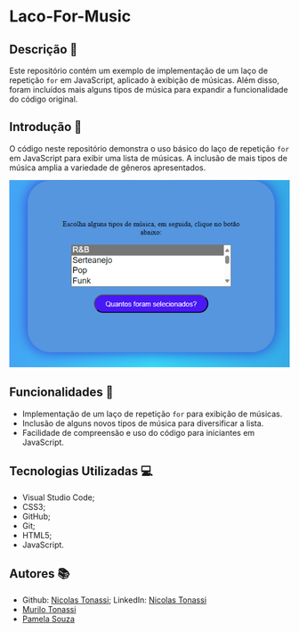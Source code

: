 # Laco-For-Music


## Descrição 📖

 Este repositório contém um exemplo de implementação de um laço de repetição `for` em JavaScript, aplicado à exibição de músicas. Além disso, foram incluídos mais alguns tipos de música para expandir a funcionalidade do código original. 
 
 ## Introdução 🔧 
 
 O código neste repositório demonstra o uso básico do laço de repetição `for` em JavaScript para exibir uma lista de músicas. A inclusão de mais tipos de música amplia a variedade de gêneros apresentados. 

 <img src= "musica.png">
 
 ## Funcionalidades 🧠 
 
 - Implementação de um laço de repetição `for` para exibição de músicas. 
 - Inclusão de alguns novos tipos de música para diversificar a lista. 
 - Facilidade de compreensão e uso do código para iniciantes em JavaScript. 
 
 ## Tecnologias Utilizadas 💻 
 - Visual Studio Code; 
 - CSS3; 
 - GitHub; 
 - Git; 
 - HTML5; 
 - JavaScript. 
 
 
## Autores 📚
- Github: [Nicolas Tonassi](https://github.com/nicolas-tonassi); LinkedIn: [Nicolas Tonassi](https://www.linkedin.com/in/nicolas-tonassi-b70a50261?utm_source=share&utm_campaign=share_via&utm_content=profile&utm_medium=android_app)
- [Murilo Tonassi](https://github.com/murilo-tonassi)
- [Pamela Souza](https://github.com/PamelaSouzaSilva)